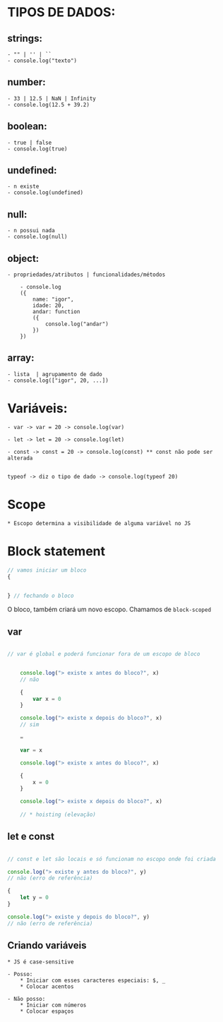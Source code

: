 

# TIPOS DE DADOS:


## strings:
    - "" | '' | ``
    - console.log("texto")



## number: 
    - 33 | 12.5 | NaN | Infinity
    - console.log(12.5 + 39.2)



## boolean:
    - true | false
    - console.log(true)



## undefined:
    - n existe
    - console.log(undefined)



## null:
    - n possui nada
    - console.log(null)



## object:
    - propriedades/atributos | funcionalidades/métodos

        - console.log
        ({
            name: "igor",
            idade: 20,
            andar: function
            ({
                console.log("andar")
            })
        })



## array:
    - lista  | agrupamento de dado
    - console.log(["igor", 20, ...])




# Variáveis:

    - var -> var = 20 -> console.log(var)

    - let -> let = 20 -> console.log(let)

    - const -> const = 20 -> console.log(const) ** const não pode ser alterada


    typeof -> diz o tipo de dado -> console.log(typeof 20)




# Scope

    * Escopo determina a visibilidade de alguma variável no JS


# Block statement

```js
// vamos iniciar um bloco
{
    

} // fechando o bloco
```

O bloco, também criará um novo escopo. Chamamos de `block-scoped`



## var
```js

// var é global e poderá funcionar fora de um escopo de bloco


    console.log("> existe x antes do bloco?", x)
    // não

    {
        var x = 0
    }

    console.log("> existe x depois do bloco?", x)
    // sim

    =

    var = x

    console.log("> existe x antes do bloco?", x)

    {
        x = 0
    }

    console.log("> existe x depois do bloco?", x)
        
    // * hoisting (elevação)
```


## let e const
```js

// const e let são locais e só funcionam no escopo onde foi criada

console.log("> existe y antes do bloco?", y)
// não (erro de referência)

{
    let y = 0
}

console.log("> existe y depois do bloco?", y)
// não (erro de referência)

```



## Criando variáveis

    * JS é case-sensitive
    
    - Posso:
        * Iniciar com esses caracteres especiais: $, _
        * Colocar acentos
    
    - Não posso:
        * Iniciar com números
        * Colocar espaços